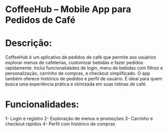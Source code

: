 # CoffeeHub – Mobile App para Pedidos de Café

# Descrição: 


CoffeeHub é um aplicativo de pedidos de café que permite aos usuários explorar menus de cafeterias, customizar bebidas e fazer pedidos rapidamente. Inclui funcionalidades de login, menu de bebidas com filtros e personalização, carrinho de compras, e checkout simplificado. O app também oferece histórico de pedidos e perfil de usuário. É ideal para quem busca uma experiência prática e otimizada em suas rotinas de café.

# Funcionalidades:

1- Login e registro
2- Exploração de menus e promoções
3- Carrinho e checkout rápidos
4- Perfil com histórico de compras
